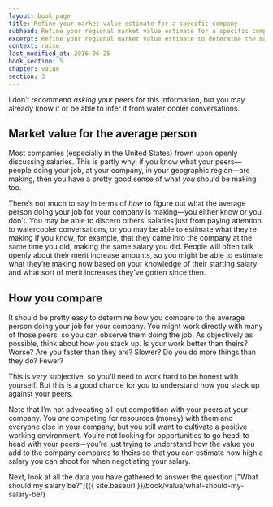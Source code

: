 ```yaml
---
layout: book_page
title: Refine your market value estimate for a specific company
subhead: Refine your regional market value estimate for a specific company
excerpt: Refine your regional market value estimate to determine the market value for your skillset and experience at a particular company.
context: raise
last_modified_at: 2016-06-25
book_section: 5
chapter: value
section: 3
---
```

I don’t recommend *asking* your peers for this information, but you may already know it or be able to infer it from water cooler conversations. 

## Market value for the average person

Most companies (especially in the United States) frown upon openly discussing salaries. This is partly why: if you know what your peers—people doing your job, at your company, in your geographic region—are making, then you have a pretty good sense of what *you* should be making too. 

There’s not much to say in terms of *how* to figure out what the average person doing your job for your company is making—you either know or you don’t. You may be able to discern others’ salaries just from paying attention to watercooler conversations, or you may be able to estimate what they’re making if you know, for example, that they came into the company at the same time you did, making the same salary you did. People will often talk openly about their merit increase amounts, so you might be able to estimate what they’re making now based on your knowledge of their starting salary and what sort of merit increases they’ve gotten since then.

## How you compare

It should be pretty easy to determine how you compare to the average person doing your job for your company. You might work directly with many of those peers, so you can observe them doing the job. As objectively as possible, think about how you stack up. Is your work better than theirs? Worse? Are you faster than they are? Slower? Do you do more things than they do? Fewer? 

This is *very* subjective, so you’ll need to work hard to be honest with yourself. But this is a good chance for you to understand how you stack up against your peers.

Note that I’m not advocating all-out competition with your peers at your company. You *are* competing for resources (money) with them and everyone else in your company, but you still want to cultivate a positive working environment. You’re not looking for opportunities to go head-to-head with your peers—you’re just trying to understand how the value you add to the company compares to theirs so that you can estimate how high a salary you can shoot for when negotiating your salary.

Next, look at all the data you have gathered to answer the question ["What should my salary be?"]({{ site.baseurl }}/book/value/what-should-my-salary-be/)